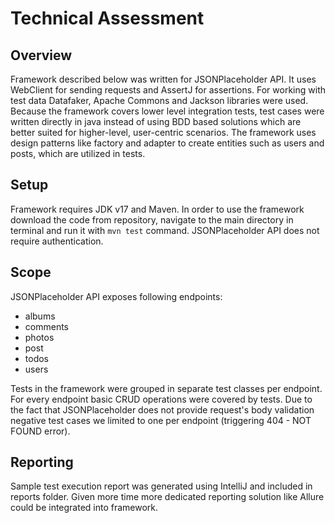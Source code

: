 # Technical Assessment
## Overview

Framework described below was written for JSONPlaceholder API. It uses WebClient for sending requests and AssertJ for assertions. For working with test data Datafaker, Apache Commons and Jackson libraries were used. Because the framework covers lower level integration tests, test cases were written directly in java instead of using BDD based solutions which are better suited for higher-level, user-centric scenarios. The framework uses design patterns like factory and adapter to create entities such as users and posts, which are utilized in tests.

## Setup

Framework requires JDK v17 and Maven. In order to use the framework download the code from repository, navigate to the main directory in terminal and run it with `mvn test` command. JSONPlaceholder API does not require authentication. 

## Scope

JSONPlaceholder API exposes following endpoints:
- albums
- comments
- photos
- post
- todos
- users

Tests in the framework were grouped in separate test classes per endpoint. For every endpoint basic CRUD operations were covered by tests. Due to the fact that JSONPlaceholder does not provide request's body validation negative test cases we limited to one per endpoint (triggering 404 - NOT FOUND error).

## Reporting

Sample test execution report was generated using IntelliJ and included in reports folder. Given more time more dedicated reporting solution like Allure could be integrated into framework.  
